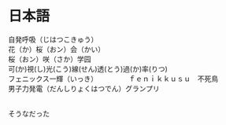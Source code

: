 # 日本語  

自発呼吸（じはつこきゅう）
<br>
花（か）桜（おン）会（かい）
<br>
桜（おン）咲（さか）学园
<br>
可(か)視(し)光(こう)線(せん)透(とう)過(か)率(りつ)
<br>
フェニックス一輝（いっき）　　　　　ｆｅｎｉｋｋｕｓｕ　不死鳥
<br>
男子力発電（だんしりょくはつでん）グランプリ
<br>

<br>
そうなだった
<br>

